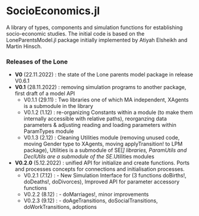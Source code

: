 # SocioEconomics.jl 

A library of types, components and simulation functions for establishing socio-economic studies. The initial code is based on the LoneParentsModel.jl package initially implemented by Atiyah Elsheikh and Martin Hinsch.  

### Releases of the Lone 
- **V0**     (22.11.2022) : the state of the Lone parents model package in release V0.6.1
- **V0.1**  (28.11.2022) : removing simulation programs to another package, first draft of a model API 
   - V0.1.1 (29.11) : Two libraries one of which MA independent, XAgents is a submodule in the library   
   - V0.1.2 (1.12)  : re-organizing Constants within a module (to make them internally accessible with relative paths), reorganzing data parameters & adjusting reading and loading parameters within ParamTypes module
   - V0.1.3 (2.12)  : Cleaning Utilities module (removing unused code, moving Gender type to XAgents, moving applyTransition! to LPM package), Utilities is a submodule of SE[*] libraries, ParamUtils and DeclUtils are a submodule of the SE*.Utilities modules 
- **V0.2.0** (5.12.2022) : unified API for initialize and create functions. Ports and processes concepts for connections and initialisation processes. 
   - V0.2.1  (7.12) : - New Simulation Interface for (3 functions doBirths!, doDeaths!, doDivorces), Improved API for parameter accessory functions
   - V0.2.2  (8.12) : - doMarriages!, minor improvements 
   - V0.2.3  (9.12) : - doAgeTransitions, doSocialTransitions, doWorkTransitions, adoptions


